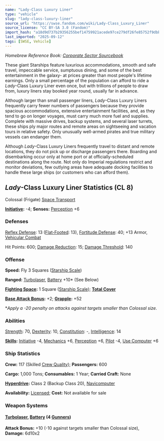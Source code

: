 ```yaml
---
name: "Lady-Class Luxury Liner"
type: "vehicle"
slug: "lady-class-luxury-liner"
source_url: "https://swse.fandom.com/wiki/Lady-Class_Luxury_Liner"
source_license: "CC BY-SA 3.0 (Fandom)"
import_hash: "a18d9d737b29356255bef14759921acede97ce279df26fe85752f9dbb2f6c6a0"
last_imported: "2025-09-12"
tags: [SWSE, Vehicle]
---
```

*Homebrew Reference Book: [Corporate Sector Sourcebook](https://swse.fandom.com/wiki/Corporate_Sector_Sourcebook)*

These giant Starships feature luxurious accommodations, smooth and safe travel, impeccable service, sumptuous dining, and some of the best entertainment in the galaxy- at prices greater than most people's lifetime earnings. Only a small percentage of the population can afford to ride a *Lady*-Class Luxury Liner even once, but with trillions of people to draw from, luxury liners stay booked year round, usually far in advance.

Although larger than small passenger liners, *Lady*-Class Luxury Liners frequently carry fewer numbers of passengers because they provide spacious accommodations, extensive entertainment facilities, and, as they tend to go on longer voyages, must carry much more fuel and supplies. Complete with massive drives, backup systems, and several laser turrets, these ships ply major routes and remote areas on sightseeing and vacation tours in relative safety. Only unusually well-armed pirates and true military vessels can endanger them.

Although *Lady*-Class Luxury Liners frequently travel to distant and remote locations, they do not pick up or discharge passengers there. Boarding and disembarking occur only at home port or at officially-scheduled destinations along the route. Not only do Imperial regulations restrict and monitor deviations, few outlying areas have adequate docking facilities to handle these large ships (or customers who can afford them).

## *Lady*-Class Luxury Liner Statistics (CL 8)
Colossal (Frigate) [Space Transport](https://swse.fandom.com/wiki/Space_Transport)

**[Initiative](https://swse.fandom.com/wiki/Initiative):** -4; **Senses:** [Perception](https://swse.fandom.com/wiki/Perception) +6
### Defenses
[Reflex Defense](https://swse.fandom.com/wiki/Reflex_Defense_(Vehicles)): 13 ([Flat-Footed](https://swse.fandom.com/wiki/Flat-Footed): 13), [Fortitude Defense](https://swse.fandom.com/wiki/Fortitude_Defense_(Vehicles)): 40; +13 Armor, [Vehicular Combat](https://swse.fandom.com/wiki/Vehicular_Combat)

Hit Points: 600; [Damage Reduction](https://swse.fandom.com/wiki/Damage_Reduction): 15; [Damage Threshold](https://swse.fandom.com/wiki/Damage_Threshold_(Vehicles)): 140
### Offense
**Speed:** Fly 3 Squares ([Starship Scale](https://swse.fandom.com/wiki/Starship_Scale))

**Ranged:** [Turbolaser](https://swse.fandom.com/wiki/Turbolaser), [Battery](https://swse.fandom.com/wiki/Battery) +10* (See Below)

**[Fighting Space](https://swse.fandom.com/wiki/Fighting_Space):** 1 Square ([Starship Scale](https://swse.fandom.com/wiki/Starship_Scale)); **[Total Cover](https://swse.fandom.com/wiki/Total_Cover)**

**[Base Attack Bonus](https://swse.fandom.com/wiki/Base_Attack_Bonus):** +2; **[Grapple](https://swse.fandom.com/wiki/Grapple):** +52

**Apply a -20 penalty on attacks against targets smaller than Colossal size.*
### Abilities
[Strength](https://swse.fandom.com/wiki/Strength): 70, [Dexterity](https://swse.fandom.com/wiki/Dexterity): 10, [Constitution](https://swse.fandom.com/wiki/Constitution): -, [Intelligence](https://swse.fandom.com/wiki/Intelligence): 14

**[Skills](https://swse.fandom.com/wiki/Skills):** [Initiative](https://swse.fandom.com/wiki/Initiative) -4, [Mechanics](https://swse.fandom.com/wiki/Mechanics) +6, [Perception](https://swse.fandom.com/wiki/Perception) +6, [Pilot](https://swse.fandom.com/wiki/Pilot) -4, [Use Computer](https://swse.fandom.com/wiki/Use_Computer) +6
### Ship Statistics
**Crew:** 117 (Skilled [Crew Quality](https://swse.fandom.com/wiki/Crew_Quality)); **Passengers:** 600

**Cargo:** 1,000 Tons; **Consumables:** 1 Year; **Carried Craft:** None

**[Hyperdrive](https://swse.fandom.com/wiki/Hyperdrive):** Class 2 (Backup Class 20), [Navicomputer](https://swse.fandom.com/wiki/Navicomputer)

**Availability:** [Licensed](https://swse.fandom.com/wiki/Licensed); **Cost:** Not available for sale
### Weapon Systems
#### **[Turbolaser](https://swse.fandom.com/wiki/Turbolaser), [Battery](https://swse.fandom.com/wiki/Battery) (4 [Gunners](https://swse.fandom.com/wiki/Gunners))**
**Attack Bonus:** +10 (-10 against targets smaller than Colossal size), **Damage:** 6d10x2